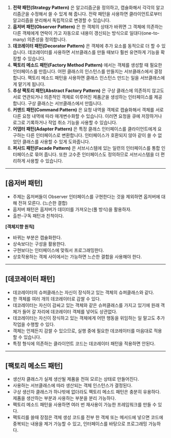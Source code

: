 1. **전략 패턴(Strategy Pattern)** 은 알고리즘군을 정의하고, 캡슐화해서 각각의 알고리즘군을 수정해서 쓸 수 있게 해 줍니다. 전략 패턴을 사용하면 클라이언트로부터 알고리즘을 분리해서 독립적으로 변경할 수 있습니다.
2. **옵저버 패턴(Observer Pattern)** 은 한 객체의 상태가 바뀌면 그 객체에 의존하는 다른 객체에게 연락이 가고 자동으로 내용이 갱신되는 방식으로 일대다(one-to-many) 의존성을 정의합니다.
3. **데코레이터 패턴(Decorator Pattern)** 은 객체에 추가 요소를 동적으로 더 할 수 있습니다. 데코레이터를 사용하면 서브클래스를 만들 때보다 훨씬 유연하게 기능을 확장할 수 있습니다.
4. **팩토리 메소드 패턴(Factory Method Pattern)** 에서는 객체를 생성할 때 필요한 인터페이스를 만듭니다. 어떤 클래스의 인스턴스를 만들지는 서브클래스에서 결정합니다. 팩토리 메소드 패턴을 사용하면 클래스 인스턴스 만드는 일을 서브클래스에게 맡기게 됩니다.
5. **추상 팩토리 패턴(Abstract Factory Pattern)** 은 구상 클래스에 의존하지 않고도 서로 연관되거나 의존적인 객체로 이루어진 제품군을 생성하는 인터페이스를 제공합니다. 구상 클래스는 서브클래스에서 만듭니다.
6. **커맨드 패턴(Command Pattern)** 은 요청 내역을 객체로 캡슐화해서 객체를 서로 다른 요청 내역에 따라 매개변수화할 수 있습니다. 이러면 요청을 큐에 저장하거나 로그로 기록하거나 작업 취소 기능을 사용할 수 있습니다.
7. **어댑터 패턴(Adapter Pattern)** 은 특정 클래스 인터페이스를 클라이언트에게 요구하는 다른 인터페이스로 변환합니다. 인터페이스가 호환되지 않아 같이 쓸 수 없었던 클래스를 사용할 수 있게 도와줍니다.
8. **퍼사드 패턴(Facade Pattern)** 은 서브시스템에 있는 일련의 인터페이스를 통합 인터페이스로 묶어 줍니다. 또한 고수준 인터페이스도 정의하므로 서브시스템을 더 편리하게 사용할 수 있습니다.

---

## [옵저버 패턴]

- 주제는 옵저버들이 Observer 인터페이스를 구현한다는 것을 제외하면 옵저버에 대해 전혀 모른다. (느슨한 결합)
- 옵저버 패턴은 옵저버가 데이터를 가져오는(풀 방식)을 활용하자.
- 출판-구독 패턴과 친척이다.

**[객체지향 원칙]**

- 바뀌는 부분은 캡슐화한다.
- 상속보다는 구성을 활용한다.
- 구현보다는 인터페이스에 맞춰서 프로그래밍한다.
- 상호작용하는 객체 사이에서는 가능하면 느슨한 결합을 사용해야 한다.

---

## [데코레이터 패턴]

- 데코레이터의 슈퍼클래스는 자신이 장식하고 있는 객체의 슈퍼클래스와 같다.
- 한 객체를 여러 개의 데코레이터로 감쌀 수 있다.
- 데코레이터는 자신이 감싸고 있는 객체와 같은 슈퍼클래스를 가지고 있기에 원래 객체가 들어 갈 자리에 데코레이터 객체를 넣어도 상관없다.
- 데코레이터는 자신이 장식하고 있는 객체에게 어떤 행동을 위임하는 일 말고도 추가 작업을 수행할 수 있다.
- 객체는 언제든지 감쌀 수 있으므로, 실행 중에 필요한 데코레이터를 마음대로 적용할 수 있습니다.
- 특정 형식에 의존하는 클라이언트 코드는 데코레이터 패턴을 적용하면 안된다.

---

## [팩토리 메소드 패턴]
- 생산자 클래스가 실제 생산될 제품을 전혀 모르는 상태로 만들어진다.
- 사용하는 서브클래스에 따라 생산되는 객체 인스턴스가 결정된다. 
- 구상 생산자 클래스가 하나밖에 없더라도 팩토리 메소드 패턴은 충분히 유용하다. 제품을 생산하는 부분과 사용하는 부분을 분리 가능하다.
- 팩토리 메소드 패턴을 사용하면 여러 번 재사용이 가능한 프레임워크를 만들 수 있다.
- 팩토리를 쓸때 장점은 객체 생성 코드를 전부 한 객체 또는 메서드에 넣으면 코드에 중복되는 내용을 제거 가능할 수 있고, 인터페이스를 바탕으로 프로그래밍 가능하다.
